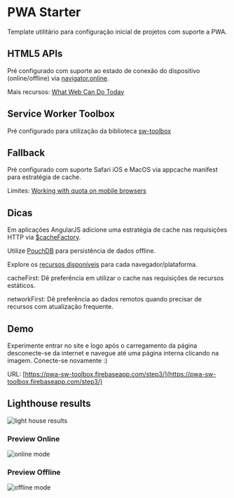 # PWA Starter
Template utilitário para configuração inicial de projetos com suporte a PWA.

## HTML5 APIs
Pré configurado com suporte ao estado de conexão do dispositivo (online/offline) via [navigator.online](https://developer.mozilla.org/pt-BR/docs/Web/API/NavigatorOnLine/onLine).

Mais recursos: [What Web Can Do Today](https://whatwebcando.today)

## Service Worker Toolbox
Pré configurado para utilização da biblioteca [sw-toolbox](https://googlechrome.github.io/sw-toolbox/docs/master/tutorial-api)

## Fallback
Pré configurado com suporte Safari iOS e MacOS via appcache manifest para estratégia de cache.

Limites: [Working with quota on mobile browsers](https://www.html5rocks.com/en/tutorials/offline/quota-research/)

## Dicas
Em aplicações AngularJS adicione uma estratégia de cache nas requisições HTTP via [$cacheFactory](http://stackoverflow.com/questions/14117653/how-to-cache-an-http-get-service-in-angularjs?answertab=votes#tab-top).

Utilize [PouchDB](https://pouchdb.com/) para persistência de dados offline.

Explore os [recursos disponíveis](https://whatwebcando.today) para cada navegador/plataforma.

cacheFirst: Dê preferência em utilizar o cache nas requisições de recursos estáticos. 

networkFirst: Dê preferência ao dados remotos quando precisar de recursos com atualização frequente.


## Demo
Experimente entrar no site e logo após o carregamento da página desconecte-se da internet e navegue até uma página interna clicando na imagem. Conecte-se novamente :)

URL: [https://pwa-sw-toolbox.firebaseapp.com/step3/](https://pwa-sw-toolbox.firebaseapp.com/step3/)


## Lighthouse results
![light house results](https://s30.postimg.org/7r0osp2td/Captura_de_Tela_2017_01_31_a_s_00_04_30.png)

### Preview Online
![online mode](https://s24.postimg.org/jux8zo9yd/pwa_online.png)

### Preview Offline
![offline mode](https://s24.postimg.org/kyhdbmulh/pwa_offline.png)


